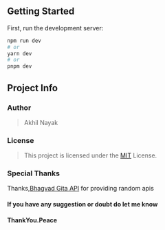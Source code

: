 ## Getting Started

First, run the development server:

```bash
npm run dev
# or
yarn dev
# or
pnpm dev
```

## Project Info

### Author

> Akhil Nayak

### License

> This project is licensed under the [MIT](https://choosealicense.com/licenses/mit/) License.

### Special Thanks

Thanks,[Bhagvad Gita API](https://bhagavadgitaapi.in/) for providing random apis

#### If you have any suggestion or doubt do let me know

#### ThankYou.Peace